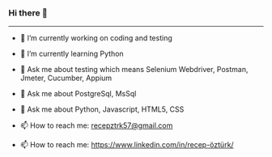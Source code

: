 
### Hi there 👋

------

- 🔭 I’m currently working on coding and testing

- 🌱 I’m currently learning Python

- 💬 Ask me about testing which means Selenium Webdriver, Postman, Jmeter, Cucumber, Appium 

- 💬 Ask me about PostgreSql, MsSql

- 💬 Ask me about Python, Javascript, HTML5, CSS

- 📫 How to reach me: recepztrk57@gmail.com

- 📫 How to reach me: https://www.linkedin.com/in/recep-öztürk/
